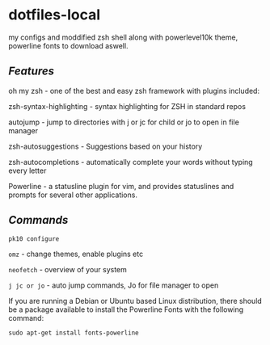 # dotfiles-local

my configs and moddified zsh shell along with powerlevel10k theme, powerline fonts to download aswell.

## *Features*

oh my zsh - one of the best and easy zsh framework with plugins included:

zsh-syntax-highlighting - syntax highlighting for ZSH in standard repos

autojump - jump to directories with j or jc for child or jo to open in file manager

zsh-autosuggestions - Suggestions based on your history

zsh-autocompletions - automatically complete your words without typing every letter 

Powerline - a statusline plugin for vim, and provides statuslines and prompts for several other applications.



## *Commands*

```pk10 configure```

```omz``` - change themes, enable plugins etc

```neofetch``` - overview of your system 

```j jc or jo``` - auto jump commands, Jo for file manager to open 


If you are running a Debian or Ubuntu based Linux distribution, there should be a package available to install the Powerline Fonts with the following command: 

```sudo apt-get install fonts-powerline```
